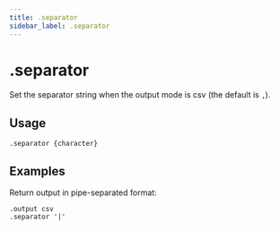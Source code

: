 ```yaml
---
title: .separator
sidebar_label: .separator
---
```


# .separator
Set the separator string when the output mode is csv (the default is `,`).

## Usage
```
.separator {character}
```

## Examples

Return output in pipe-separated format:

```
.output csv
.separator '|'
```
